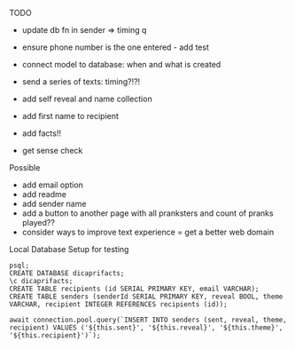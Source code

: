 TODO 
- update db fn in sender => timing q

- ensure phone number is the one entered - add test
- connect model to database: when and what is created
- send a series of texts: timing?!?!
- add self reveal and name collection
- add first name to recipient 
- add facts!!
- get sense check 

Possible
- add email option 
- add readme
- add sender name 
- add a button to another page with all pranksters and count of pranks played??
- consider ways to improve text experience 
= get a better web domain

Local Database Setup for testing

```
psql;
CREATE DATABASE dicaprifacts;
\c dicaprifacts;
CREATE TABLE recipients (id SERIAL PRIMARY KEY, email VARCHAR);
CREATE TABLE senders (senderId SERIAL PRIMARY KEY, reveal BOOL, theme VARCHAR, recipient INTEGER REFERENCES recipients (id));

```

    await connection.pool.query(`INSERT INTO senders (sent, reveal, theme, recipient) VALUES ('${this.sent}', '${this.reveal}', '${this.theme}', '${this.recipient}')`);
